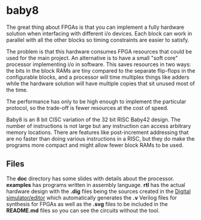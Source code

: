 # baby8

The great thing about FPGAs is that you can implement
a fully hardware solution when interfacing with different
i/o devices. Each block can work in parallel with all the
other blocks so timing constraints are easier to satisfy.

The problem is that this hardware consumes FPGA resources
that could be used for the main project. An alternative is
to have a small "soft core" processor implementing i/o in
software. This saves resources in two ways: the bits in
the block RAMs are tiny compared to the separate flip-flops
in the configurable blocks, and a processor will time
multiplex things like adders while the hardware solution
will have multiple copies that sit unused most of the time.

The performance has only to be high enough to implement
the particular protocol, so the trade-off is fewer resources
at the cost of speed.

Baby8 is an 8 bit CISC variation of the 32 bit RISC Baby42
design. The number of instructions is not large but any
instruction can access arbitrary memory locations. There
are features like post-increment addressing that are no
faster than doing various instructions in a RISC, but they
do make the programs more compact and might allow fewer
block RAMs to be used.

## Files

The **doc** directory has some slides with details about the
processor. **examples** has programs written in assembly
language. **rtl** has the actual hardware design with the
**.dig** files being the sources created in the [Digital
simulator/editor](https://github.com/hneemann/Digital)
which automatically generates the **.v**
Verilog files for synthesis for FPGAs as well as the **.svg**
files to be included in the **README.md** files so you can
see the circuits without the tool.